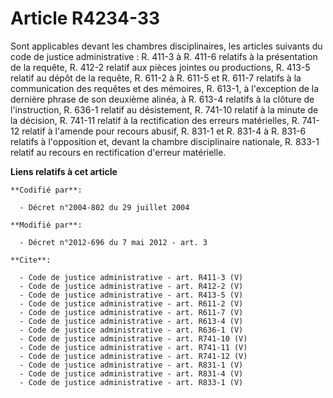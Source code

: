 # Article R4234-33

Sont applicables devant les chambres disciplinaires, les articles suivants du code de justice administrative : R. 411-3 à R.
411-6 relatifs à la présentation de la requête, R. 412-2 relatif aux pièces jointes ou productions, R. 413-5 relatif au dépôt
de la requête, R. 611-2 à R. 611-5 et R. 611-7 relatifs à la communication des requêtes et des mémoires, R. 613-1, à
l'exception de la dernière phrase de son deuxième alinéa, à R. 613-4 relatifs à la clôture de l'instruction, R. 636-1 relatif
au désistement, R. 741-10 relatif à la minute de la décision, R. 741-11 relatif à la rectification des erreurs matérielles,
R. 741-12 relatif à l'amende pour recours abusif, R. 831-1 et R. 831-4 à R. 831-6 relatifs à l'opposition et, devant la
chambre disciplinaire nationale, R. 833-1 relatif au recours en rectification d'erreur matérielle.

**Liens relatifs à cet article**

	**Codifié par**:

	  - Décret n°2004-802 du 29 juillet 2004

	**Modifié par**:

	  - Décret n°2012-696 du 7 mai 2012 - art. 3

	**Cite**:

	  - Code de justice administrative - art. R411-3 (V)
	  - Code de justice administrative - art. R412-2 (V)
	  - Code de justice administrative - art. R413-5 (V)
	  - Code de justice administrative - art. R611-2 (V)
	  - Code de justice administrative - art. R611-7 (V)
	  - Code de justice administrative - art. R613-4 (V)
	  - Code de justice administrative - art. R636-1 (V)
	  - Code de justice administrative - art. R741-10 (V)
	  - Code de justice administrative - art. R741-11 (V)
	  - Code de justice administrative - art. R741-12 (V)
	  - Code de justice administrative - art. R831-1 (V)
	  - Code de justice administrative - art. R831-4 (V)
	  - Code de justice administrative - art. R833-1 (V)
